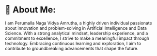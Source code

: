 # 💫 About Me:
I am Perumalla Naga Vidya Amrutha, a highly driven individual passionate about innovation and problem-solving in Artificial Intelligence and Data Science. With a strong analytical mindset, leadership experience, and a commitment to excellence, I strive to make a meaningful impact through technology. Embracing continuous learning and exploration, I aim to contribute to groundbreaking advancements that shape the future.


